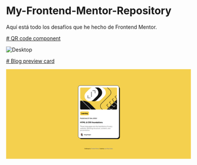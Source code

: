 # My-Frontend-Mentor-Repository
Aquí está todo los desafíos que he hecho de Frontend Mentor. 

<a href="https://github.com/Lara-art/QR-code-component"># QR code component</a><br>


![Desktop](https://github.com/Lara-art/QR-code-component/assets/62111495/ba689c62-176a-435e-8690-e13278592769)<br>


<a href="https://github.com/Lara-art/QR-code-component](https://github.com/Lara-art/Blog-preview-card"># Blog preview card</a><br>


![Desktop](https://github.com/Lara-art/Blog-preview-card/blob/main/screenshot/Desktop.PNG)<br>
